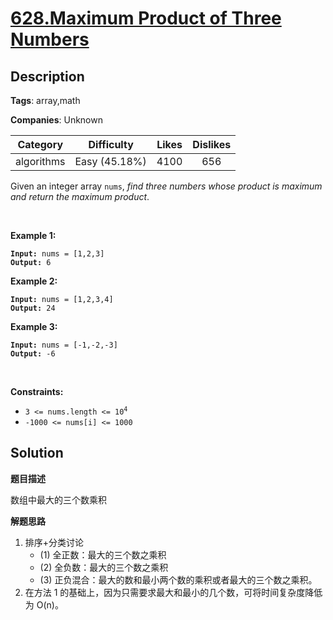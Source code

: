 # [628.Maximum Product of Three Numbers](https://leetcode.com/problems/maximum-product-of-three-numbers/description/)

## Description

**Tags**: array,math

**Companies**: Unknown

| Category | Difficulty | Likes | Dislikes |
| :------: | :--------: | :---: | :------: |
| algorithms | Easy (45.18%) | 4100 | 656 |

<p>Given an integer array <code>nums</code>, <em>find three numbers whose product is maximum and return the maximum product</em>.</p>
<p>&nbsp;</p>
<p><strong class="example">Example 1:</strong></p>
<pre><code><strong>Input:</strong> nums = [1,2,3]
<strong>Output:</strong> 6</code></pre><p><strong class="example">Example 2:</strong></p>
<pre><code><strong>Input:</strong> nums = [1,2,3,4]
<strong>Output:</strong> 24</code></pre><p><strong class="example">Example 3:</strong></p>
<pre><code><strong>Input:</strong> nums = [-1,-2,-3]
<strong>Output:</strong> -6</code></pre>
<p>&nbsp;</p>
<p><strong>Constraints:</strong></p>
<ul>
  <li><code>3 &lt;= nums.length &lt;=&nbsp;10<sup>4</sup></code></li>
  <li><code>-1000 &lt;= nums[i] &lt;= 1000</code></li>
</ul>

## Solution

**题目描述**

数组中最大的三个数乘积

**解题思路**

1. 排序+分类讨论
   - (1) 全正数：最大的三个数之乘积
   - (2) 全负数：最大的三个数之乘积
   - (3) 正负混合：最大的数和最小两个数的乘积或者最大的三个数之乘积。
2. 在方法 1 的基础上，因为只需要求最大和最小的几个数，可将时间复杂度降低为 O(n)。

